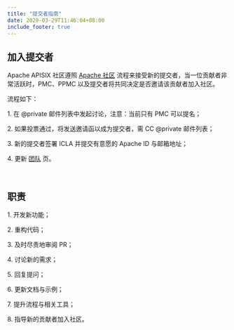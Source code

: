 ```yaml
---
title: "提交者指南"
date: 2020-03-29T11:46:04+08:00
include_footer: true
---
```


<div>
  <section>
    <h2 class="title">加入提交者</h2>
    <p>Apache APISIX 社区遵照 <a href="http://community.apache.org/newcommitter.html">Apache 社区</a> 流程来接受新的提交者，当一位贡献者非常活跃时，PMC、PPMC 以及提交者将共同决定是否邀请该贡献者加入社区。</p>
    <p>流程如下：</p>
    <p>1. 在 @private 邮件列表中发起讨论，注意：当前只有 PMC 可以提名；</p>
    <p>2. 如果投票通过，将发送邀请函以成为提交者，需 CC @private 邮件列表；</p>
    <p>3. 新的提交者签署 ICLA 并提交有意愿的 Apache ID 与邮箱地址；</p>
    <p>4. 更新 <a href="/zh/team">团队</a> 页。</p>
  </section>
  <br />
  <section>
    <h2 class="title">职责</h2>
    <p>1. 开发新功能；</p>
    <p>2. 重构代码；</p>
    <p>3. 及时尽责地审阅 PR；</p>
    <p>4. 讨论新的需求；</p>
    <p>5. 回复提问；</p>
    <p>6. 更新文档与示例；</p>
    <p>7. 提升流程与相关工具；</p>
    <p>8. 指导新的贡献者加入社区。</p>
  </section>
</div>